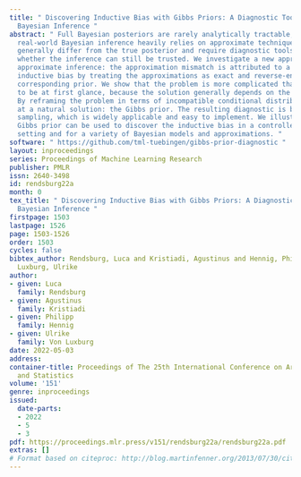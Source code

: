 ```yaml
---
title: " Discovering Inductive Bias with Gibbs Priors: A Diagnostic Tool for Approximate
  Bayesian Inference "
abstract: " Full Bayesian posteriors are rarely analytically tractable, which is why
  real-world Bayesian inference heavily relies on approximate techniques. Approximations
  generally differ from the true posterior and require diagnostic tools to assess
  whether the inference can still be trusted. We investigate a new approach to diagnosing
  approximate inference: the approximation mismatch is attributed to a change in the
  inductive bias by treating the approximations as exact and reverse-engineering the
  corresponding prior. We show that the problem is more complicated than it appears
  to be at first glance, because the solution generally depends on the observation.
  By reframing the problem in terms of incompatible conditional distributions we arrive
  at a natural solution: the Gibbs prior. The resulting diagnostic is based on pseudo-Gibbs
  sampling, which is widely applicable and easy to implement. We illustrate how the
  Gibbs prior can be used to discover the inductive bias in a controlled Gaussian
  setting and for a variety of Bayesian models and approximations. "
software: " https://github.com/tml-tuebingen/gibbs-prior-diagnostic "
layout: inproceedings
series: Proceedings of Machine Learning Research
publisher: PMLR
issn: 2640-3498
id: rendsburg22a
month: 0
tex_title: " Discovering Inductive Bias with Gibbs Priors: A Diagnostic Tool for Approximate
  Bayesian Inference "
firstpage: 1503
lastpage: 1526
page: 1503-1526
order: 1503
cycles: false
bibtex_author: Rendsburg, Luca and Kristiadi, Agustinus and Hennig, Philipp and Von
  Luxburg, Ulrike
author:
- given: Luca
  family: Rendsburg
- given: Agustinus
  family: Kristiadi
- given: Philipp
  family: Hennig
- given: Ulrike
  family: Von Luxburg
date: 2022-05-03
address:
container-title: Proceedings of The 25th International Conference on Artificial Intelligence
  and Statistics
volume: '151'
genre: inproceedings
issued:
  date-parts:
  - 2022
  - 5
  - 3
pdf: https://proceedings.mlr.press/v151/rendsburg22a/rendsburg22a.pdf
extras: []
# Format based on citeproc: http://blog.martinfenner.org/2013/07/30/citeproc-yaml-for-bibliographies/
---
```

